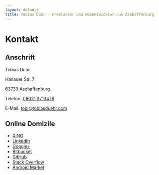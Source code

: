 ```yaml
---
layout: default
title: Tobias Dühr - Freelancer und Webentwickler aus Aschaffenburg
---
```


# Kontakt

## Anschrift

Tobias Dühr

Hanauer Str. 7

63739 Aschaffenburg

Telefon: [06021.3713476](tel:004960213713476)

E-Mail: [tobi@tobiasduehr.com](mailto:tobi@tobiasduehr.com?subject=Hallo)

## Online Domizile

- [XING](https://www.xing.com/profiles/Tobias_Duehr)
- [LinkedIn](http://www.linkedin.com/pub/tobias-duehr/75/41/380)
- [Google+](https://profiles.google.com/tobiasduehr)
- [Bitbucket](https://bitbucket.org/saibotd)
- [GitHub](https://github.com/saibotd)
- [Stack Overflow](http://stackoverflow.com/users/128092/saibotd)
- [Android Market](https://market.android.com/developer?pub=saibotd)